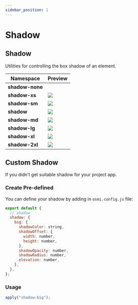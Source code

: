 ```yaml
---
sidebar_position: 1
---
```


# Shadow

## Shadow

Utilities for controlling the box shadow of an element.

| Namespace       | Preview                                       |
| --------------- | --------------------------------------------- |
| **shadow-none** | <div />                                       |
| **shadow-xs**   | <img src="https://i.imgur.com/Fya45zE.png" /> |
| **shadow-sm**   | <img src="https://i.imgur.com/glRFDqD.png" /> |
| **shadow**      | <img src="https://i.imgur.com/mIXJxUf.png" /> |
| **shadow-md**   | <img src="https://i.imgur.com/7KxCrtM.png" /> |
| **shadow-lg**   | <img src="https://i.imgur.com/19sQOeb.png" /> |
| **shadow-xl**   | <img src="https://i.imgur.com/MY3kW4f.png" /> |
| **shadow-2xl**  | <img src="https://i.imgur.com/HNYp7jr.png" /> |

## Custom Shadow

If you didn't get suitable shadow for your project app.

### Create Pre-defined

You can define your shadow by adding in `osmi.config.js` file:

```javascript
export default {
  // shadow
  shadow: {
    big: {
      shadowColor: string,
      shadowOffset: {
        width: number,
        height: number,
      },
      shadowOpacity: number,
      shadowRadius: number,
      elevation: number,
    },
  },
};
```

### Usage

```jsx harmony
apply("shadow-big");
```
